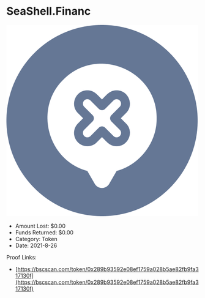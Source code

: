 # SeaShell.Financ
![SeaShell.Financ](/rektimages/SeaShell.Financ.png)
- Amount Lost: $0.00
- Funds Returned: $0.00
- Category: Token
- Date: 2021-8-26



Proof Links:
- [https://bscscan.com/token/0x289b93592e08ef1759a028b5ae82fb9fa317130f](https://bscscan.com/token/0x289b93592e08ef1759a028b5ae82fb9fa317130f)



